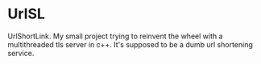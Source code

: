 # UrlSL
UrlShortLink. My small project trying to reinvent the wheel with a multithreaded tls server in c++. It's supposed to be a dumb url shortening service.
